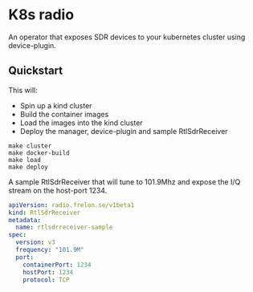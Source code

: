 # K8s radio

An operator that exposes SDR devices to your kubernetes cluster using device-plugin.

## Quickstart

This will:

- Spin up a kind cluster
- Build the container images
- Load the images into the kind cluster
- Deploy the manager, device-plugin and sample RtlSdrReceiver

```
make cluster
make docker-build
make load
make deploy
```

A sample RtlSdrReceiver that will tune to 101.9Mhz and expose the I/Q stream on the host-port 1234.

```yml
apiVersion: radio.frelon.se/v1beta1
kind: RtlSdrReceiver
metadata:
  name: rtlsdrreceiver-sample
spec:
  version: v3
  frequency: "101.9M"
  port:
    containerPort: 1234
    hostPort: 1234
    protocol: TCP
```
